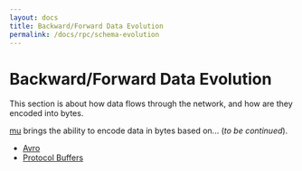 ```yaml
---
layout: docs
title: Backward/Forward Data Evolution
permalink: /docs/rpc/schema-evolution
---
```


# Backward/Forward Data Evolution

This section is about how data flows through the network, and how are they encoded into bytes.

[mu] brings the ability to encode data in bytes based on... (_to be continued_).

* [Avro](schema-evolution/avro)
* [Protocol Buffers](schema-evolution/proto)

[mu]: https://github.com/higherkindness/mu